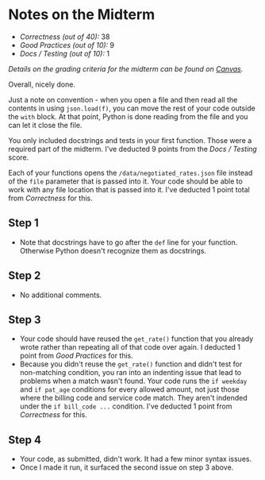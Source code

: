 # Notes on the Midterm

* _Correctness    (out of 40):_ 38
* _Good Practices (out of 10):_ 9
* _Docs / Testing (out of 10):_ 1

_Details on the grading criteria for the midterm can be found on [Canvas](https://canvas.slu.edu/courses/28045/rubrics/23671)._

Overall, nicely done.

Just a note on convention - when you open a file and then read all the contents in using `json.load(f)`, you can move the rest of your code outside the `with` block.  At that point, Python is done reading from the file and you can let it close the file.

You only included docstrings and tests in your first function. Those were a required part of the midterm. I've deducted 9 points from the _Docs / Testing_ score.

Each of your functions opens the `/data/negotiated_rates.json` file instead of the `file` parameter that is passed into it.  Your code should be able to work with any file location that is passed into it. I've deducted 1 point total from _Correctness_ for this.


## Step 1
* Note that docstrings have to go after the `def` line for your function. Otherwise Python doesn't recognize them as docstrings.

## Step 2
* No additional comments.

## Step 3
* Your code should have reused the `get_rate()` function that you already wrote rather than repeating all of that code over again. I deducted 1 point from _Good Practices_ for this.
* Because you didn't reuse the `get_rate()` function and didn't test for non-matching condition, you ran into an indenting issue that lead to problems when a match wasn't found. Your code runs the `if weekday` and `if pat_age` conditions for every allowed amount, not just those where the billing code and service code match. They aren't indended under the `if bill_code ...` condition. I've deducted 1 point from _Correctness_ for this.

## Step 4
* Your code, as submitted, didn't work.  It had a few minor syntax issues.
* Once I made it run, it surfaced the second issue on step 3 above.